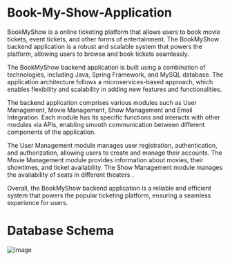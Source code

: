 # Book-My-Show-Application

BookMyShow is a online ticketing platform that allows users to book movie tickets, event tickets, and other forms of entertainment. The BookMyShow backend application is a robust and scalable system that powers the platform, allowing users to browse and book tickets seamlessly.

The BookMyShow backend application is built using a combination of technologies, including Java, Spring Framework, and MySQL database. The application architecture follows a microservices-based approach, which enables flexibility and scalability in adding new features and functionalities.

The backend application comprises various modules such as User Management, Movie Management, Show Management and Email Integration. Each module has its specific functions and interacts with other modules via APIs, enabling smooth communication between different components of the application.

The User Management module manages user registration, authentication, and authorization, allowing users to create and manage their accounts. The Movie Management module provides information about movies, their showtimes, and ticket availability. The Show Management module manages the availability of seats in different theaters .


Overall, the BookMyShow backend application is a reliable and efficient system that powers the popular ticketing platform, ensuring a seamless experience for users.



# Database Schema
![image](https://user-images.githubusercontent.com/117634221/223185605-f869769b-0167-45f7-b389-7a77d1de54d6.png)

